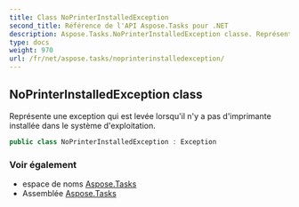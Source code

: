 ```yaml
---
title: Class NoPrinterInstalledException
second_title: Référence de l'API Aspose.Tasks pour .NET
description: Aspose.Tasks.NoPrinterInstalledException classe. Représente une exception qui est levée lorsquil ny a pas dimprimante installée dans le système dexploitation.
type: docs
weight: 970
url: /fr/net/aspose.tasks/noprinterinstalledexception/
---
```

## NoPrinterInstalledException class

Représente une exception qui est levée lorsqu'il n'y a pas d'imprimante installée dans le système d'exploitation.

```csharp
public class NoPrinterInstalledException : Exception
```

### Voir également

* espace de noms [Aspose.Tasks](../../aspose.tasks/)
* Assemblée [Aspose.Tasks](../../)


